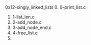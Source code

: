 0x12-singly_linked_lists
0. 0-print_list.c
1. 1-list_len.c
2. 2-add_node.c
3. 3-add_node_end.c
4. 4-free_list.c
5. 